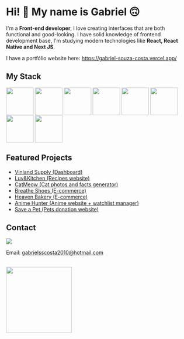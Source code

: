 # Hi! :handshake: My name is Gabriel 🙃

I'm a <strong>Front-end developer</strong>, I love creating interfaces that are both functional and good-looking. I have solid knowledge of frontend development base, I'm studying modern technologies like <strong>React, React Native and Next JS</strong>.

I have a portfólio website here: <a href="https://gabriel-souza-costa.vercel.app/" target="_blank">
https://gabriel-souza-costa.vercel.app/
</a>

## My Stack

<div style="display: inline-block">
  <img align="center" height="75" src="https://cdn.jsdelivr.net/gh/devicons/devicon/icons/javascript/javascript-plain.svg" />
  <img align="center" height="75" src="https://cdn.jsdelivr.net/gh/devicons/devicon/icons/typescript/typescript-plain.svg" />
  <img align="center" height="75" src="https://cdn.jsdelivr.net/gh/devicons/devicon/icons/html5/html5-original.svg" />
  <img align="center" height="75" src="https://cdn.jsdelivr.net/gh/devicons/devicon/icons/css3/css3-original.svg" />
  <img align="center" height="75" src="https://cdn.jsdelivr.net/gh/devicons/devicon/icons/react/react-original.svg" />
  <img align="center" height="75" src="https://user-images.githubusercontent.com/79537042/211562672-4df42186-da46-4134-8678-828c7ce7fc12.png" />
  <img align="center" height="75" src="https://cdn.jsdelivr.net/gh/devicons/devicon/icons/tailwindcss/tailwindcss-plain.svg" />
  <img align="center" height="75" src="https://cdn.jsdelivr.net/gh/devicons/devicon/icons/bootstrap/bootstrap-original.svg" />
</div>

<br>

## Featured Projects

<ul>
<li>
  <a href="https://github.com/GabrielSouzaCosta/vinland-supply-react-dashboard">
    Vinland Supply (Dashboard)
  </a>
</li>
<li>
  <a href="https://github.com/GabrielSouzaCosta/luvekitchen">
    Luv&Kitchen (Recipes website)
  </a>
</li>
<li>
  <a href="https://github.com/GabrielSouzaCosta/catmeow">
    CatMeow (Cat photos and facts generator)
  </a>
</li>
<li>
  <a href="https://github.com/GabrielSouzaCosta/shoe-shop">
    Breathe Shoes (E-commerce)
  </a>
</li>
<li>
  <a href="https://github.com/GabrielSouzaCosta/ecommerce-bakery-django-react">
    Heaven Bakery (E-commerce)
  </a>
</li>
<li>
  <a href="https://github.com/GabrielSouzaCosta/anime_hunter">
    Anime Hunter (Anime website + watchlist manager)
  </a>
</li>
<li>
  <a href="https://github.com/GabrielSouzaCosta/SalveUmPet-React-Flask">
    Save a Pet (Pets donation website)
  </a>
</li>

</ul>

<div>
<h2>Contact</h2>
<a href="https://www.linkedin.com/in/gabriel-souza-costa-8443481bb/" target="_blank">
  <img src="https://img.shields.io/badge/LinkedIn-0077B5?style=for-the-badge&logo=linkedin&logoColor=white" />
</a>
<p>Email: <a href="mailto:gabrielsscosta2010@hotmail.com">gabrielsscosta2010@hotmail.com</a> </p>

</div>
<br>

<div>
  <img height="180em" src="https://github-readme-stats.vercel.app/api?username=GabrielSouzaCosta&show_icons=true&theme=synthwave">
</div>

